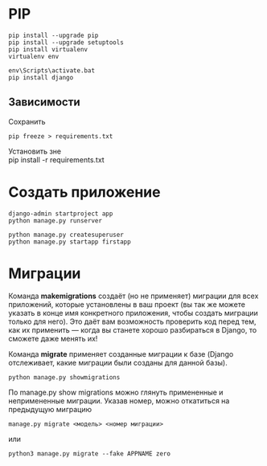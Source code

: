 # PIP

    pip install --upgrade pip
    pip install --upgrade setuptools
    pip install virtualenv
    virtualenv env
      
    env\Scripts\activate.bat
    pip install django
    
## Зависимости

Сохранить

    pip freeze > requirements.txt   
 
Установить 
зне   
    pip install -r requirements.txt

# Создать приложение

    django-admin startproject app
    python manage.py runserver
    
    python manage.py createsuperuser
    python manage.py startapp firstapp

# Миграции

Команда __makemigrations__ создаёт (но не применяет) миграции для всех приложений, которые установлены в ваш проект (вы так же можете указать в конце имя конкретного приложения, чтобы создать миграции только для него). Это даёт вам возможность проверить код перед тем, как их применить — когда вы станете хорошо разбираться в Django, то сможете даже менять их!

Команда __migrate__ применяет созданные миграции к базе (Django отслеживает, какие миграции были созданы для данной базы).

    python manage.py showmigrations

По manage.py show migrations можно глянуть примененные и непримененные миграции. 
Указав номер, можно откатиться на предыдущую миграцию

    manage.py migrate <модель> <номер миграции>
    
или

    python3 manage.py migrate --fake APPNAME zero